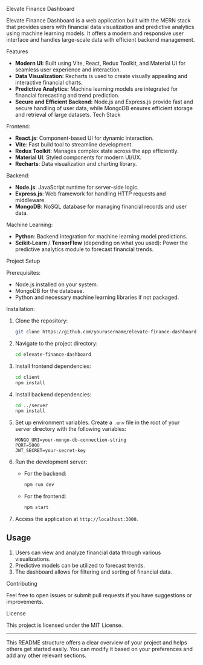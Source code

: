 Elevate Finance Dashboard

Elevate Finance Dashboard is a web application built with the MERN stack that provides users with financial data visualization and predictive analytics using machine learning models. It offers a modern and responsive user interface and handles large-scale data with efficient backend management.

Features

- **Modern UI:** Built using Vite, React, Redux Toolkit, and Material UI for seamless user experience and interaction.
- **Data Visualization:** Recharts is used to create visually appealing and interactive financial charts.
- **Predictive Analytics:** Machine learning models are integrated for financial forecasting and trend prediction.
- **Secure and Efficient Backend:** Node.js and Express.js provide fast and secure handling of user data, while MongoDB ensures efficient storage and retrieval of large datasets.
Tech Stack

Frontend:
- **React.js**: Component-based UI for dynamic interaction.
- **Vite**: Fast build tool to streamline development.
- **Redux Toolkit**: Manages complex state across the app efficiently.
- **Material UI**: Styled components for modern UI/UX.
- **Recharts**: Data visualization and charting library.

Backend:
- **Node.js**: JavaScript runtime for server-side logic.
- **Express.js**: Web framework for handling HTTP requests and middleware.
- **MongoDB**: NoSQL database for managing financial records and user data.

Machine Learning:
- **Python**: Backend integration for machine learning model predictions.
- **Scikit-Learn** / **TensorFlow** (depending on what you used): Power the predictive analytics module to forecast financial trends.

Project Setup

Prerequisites:
- Node.js installed on your system.
- MongoDB for the database.
- Python and necessary machine learning libraries if not packaged.

 Installation:

1. Clone the repository:
   ```bash
   git clone https://github.com/yourusername/elevate-finance-dashboard.git
   ```
2. Navigate to the project directory:
   ```bash
   cd elevate-finance-dashboard
   ```
3. Install frontend dependencies:
   ```bash
   cd client
   npm install
   ```
4. Install backend dependencies:
   ```bash
   cd ../server
   npm install
   ```

5. Set up environment variables. Create a `.env` file in the root of your server directory with the following variables:
   ```env
   MONGO_URI=your-mongo-db-connection-string
   PORT=5000
   JWT_SECRET=your-secret-key
   ```

6. Run the development server:
   - For the backend:
     ```bash
     npm run dev
     ```
   - For the frontend:
     ```bash
     npm start
     ```

7. Access the application at `http://localhost:3000`.

## Usage

1. Users can view and analyze financial data through various visualizations.
2. Predictive models can be utilized to forecast trends.
3. The dashboard allows for filtering and sorting of financial data.

Contributing

Feel free to open issues or submit pull requests if you have suggestions or improvements.

License

This project is licensed under the MIT License.

---

This README structure offers a clear overview of your project and helps others get started easily. You can modify it based on your preferences and add any other relevant sections.
